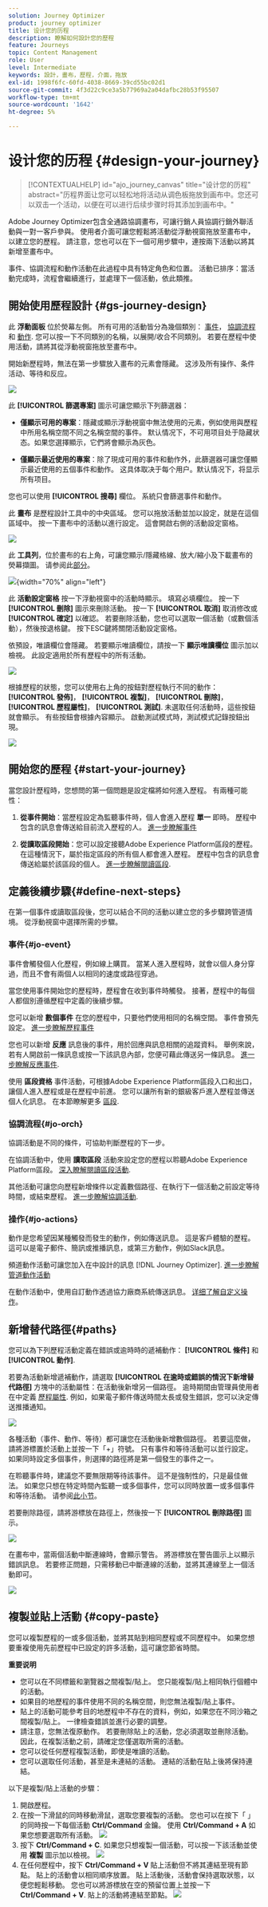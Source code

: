 ```yaml
---
solution: Journey Optimizer
product: journey optimizer
title: 设计您的历程
description: 瞭解如何設計您的歷程
feature: Journeys
topic: Content Management
role: User
level: Intermediate
keywords: 設計，畫布，歷程，介面，拖放
exl-id: 1998f6fc-60fd-4038-8669-39cd55bc02d1
source-git-commit: 4f3d22c9ce3a5b77969a2a04dafbc28b53f95507
workflow-type: tm+mt
source-wordcount: '1642'
ht-degree: 5%

---
```


# 设计您的历程 {#design-your-journey}

>[!CONTEXTUALHELP]
>id="ajo_journey_canvas"
>title="设计您的历程"
>abstract="历程界面让您可以轻松地将活动从调色板拖放到画布中。您还可以双击一个活动，以便在可以进行后续步骤时将其添加到画布中。"

Adobe Journey Optimizer包含全通路協調畫布，可讓行銷人員協調行銷外聯活動與一對一客戶參與。 使用者介面可讓您輕鬆將活動從浮動視窗拖放至畫布中，以建立您的歷程。 請注意，您也可以在下一個可用步驟中，連按兩下活動以將其新增至畫布中。

事件、協調流程和動作活動在此過程中具有特定角色和位置。 活動已排序：當活動完成時，流程會繼續進行，並處理下一個活動，依此類推。

## 開始使用歷程設計 {#gs-journey-design}

此 **浮動面板** 位於熒幕左側。 所有可用的活動皆分為幾個類別： [事件](#jo-event)， [協調流程](#jo-orch) 和 [動作](#jo-actions). 您可以按一下不同類別的名稱，以展開/收合不同類別。 若要在歷程中使用活動，請將其從浮動視窗拖放至畫布中。

開始新歷程時，無法在第一步驟放入畫布的元素會隱藏。 这涉及所有操作、条件活动、等待和反应。

![](assets/journey38.png)

此 **[!UICONTROL 篩選專案]** 圖示可讓您顯示下列篩選器：

* **僅顯示可用的專案**：隱藏或顯示浮動視窗中無法使用的元素，例如使用與歷程中所用名稱空間不同之名稱空間的事件。 默认情况下，不可用项目处于隐藏状态。如果您選擇顯示，它們將會顯示為灰色。

* **僅顯示最近使用的專案**：除了現成可用的事件和動作外，此篩選器可讓您僅顯示最近使用的五個事件和動作。 这具体取决于每个用户。默认情况下，将显示所有项目。

您也可以使用 **[!UICONTROL 搜尋]** 欄位。 系統只會篩選事件和動作。

此 **畫布** 是歷程設計工具中的中央區域。 您可以拖放活動並加以設定，就是在這個區域中。 按一下畫布中的活動以進行設定。 這會開啟右側的活動設定窗格。

![](assets/journey39.png)

此 **工具列**，位於畫布的右上角，可讓您顯示/隱藏格線、放大/縮小及下載畫布的熒幕擷圖。 请参阅此[部分](../building-journeys/journey-gs.md#timeout_and_error)。

<!--and show/hide timeout and error paths-->

![](assets/toolbar.png){width="70%" align="left"}

此 **活動設定窗格** 按一下浮動視窗中的活動時顯示。 填寫必填欄位。 按一下 **[!UICONTROL 刪除]** 圖示來刪除活動。 按一下 **[!UICONTROL 取消]** 取消修改或 **[!UICONTROL 確定]** 以確認。 若要刪除活動，您也可以選取一個活動（或數個活動），然後按退格鍵。 按下ESC鍵將關閉活動設定窗格。

依預設，唯讀欄位會隱藏。 若要顯示唯讀欄位，請按一下 **顯示唯讀欄位** 圖示加以檢視。 此設定適用於所有歷程中的所有活動。

![](assets/journey59bis.png)

根據歷程的狀態，您可以使用右上角的按鈕對歷程執行不同的動作： **[!UICONTROL 發佈]**， **[!UICONTROL 複製]**， **[!UICONTROL 刪除]**， **[!UICONTROL 歷程屬性]**， **[!UICONTROL 測試]**. 未選取任何活動時，這些按鈕就會顯示。 有些按鈕會根據內容顯示。 啟動測試模式時，測試模式記錄按鈕出現。

![](assets/journey41.png)

## 開始您的歷程 {#start-your-journey}

當您設計歷程時，您想問的第一個問題是設定檔將如何進入歷程。 有兩種可能性：

1. **從事件開始**：當歷程設定為監聽事件時，個人會進入歷程 **單一** 即時。 歷程中包含的訊息會傳送給目前流入歷程的人。 [進一步瞭解事件](../event/about-events.md)

1. **從讀取區段開始**：您可以設定接聽Adobe Experience Platform區段的歷程。 在這種情況下，屬於指定區段的所有個人都會進入歷程。 歷程中包含的訊息會傳送給屬於該區段的個人。 [進一步瞭解閱讀區段](read-segment.md).

## 定義後續步驟{#define-next-steps}

在第一個事件或讀取區段後，您可以結合不同的活動以建立您的多步驟跨管道情境。 從浮動視窗中選擇所需的步驟。

### 事件{#jo-event}

事件會觸發個人化歷程，例如線上購買。 當某人進入歷程時，就會以個人身分穿過，而且不會有兩個人以相同的速度或路徑穿過。

當您使用事件開始您的歷程時，歷程會在收到事件時觸發。 接著，歷程中的每個人都個別遵循歷程中定義的後續步驟。

您可以新增 **數個事件** 在您的歷程中，只要他們使用相同的名稱空間。 事件會預先設定。 [進一步瞭解歷程事件](about-journey-activities.md#event-activities)

您也可以新增 **反應** 訊息後的事件，用於回應與訊息相關的追蹤資料。 舉例來說，若有人開啟前一條訊息或按一下該訊息內部，您便可藉此傳送另一條訊息。 [進一步瞭解反應事件](reaction-events.md).

使用 **區段資格** 事件活動，可根據Adobe Experience Platform區段入口和出口，讓個人進入歷程或是在歷程中前進。 您可以讓所有新的銀級客戶進入歷程並傳送個人化訊息。 在本節瞭解更多 [區段](segment-qualification-events.md).

### 協調流程{#jo-orch}

協調活動是不同的條件，可協助判斷歷程的下一步。

在協調活動中，使用 **讀取區段** 活動來設定您的歷程以聆聽Adobe Experience Platform區段。 [深入瞭解閱讀區段活動](read-segment.md).

其他活動可讓您向歷程新增條件以定義數個路徑、在執行下一個活動之前設定等待時間，或結束歷程。 [進一步瞭解協調活動](about-journey-activities.md#orchestration-activities).

### 操作{#jo-actions}

動作是您希望因某種觸發而發生的動作，例如傳送訊息。 這是客戶體驗的歷程。 這可以是電子郵件、簡訊或推播訊息，或第三方動作，例如Slack訊息。

頻道動作活動可讓您加入在中設計的訊息 [!DNL Journey Optimizer]. [進一步瞭解管道動作活動](journeys-message.md)

在動作活動中，使用自訂動作透過協力廠商系統傳送訊息。 [详细了解自定义操作](about-journey-activities.md#action-activities)。

## 新增替代路徑{#paths}

您可以為下列歷程活動定義在錯誤或逾時時的遞補動作： **[!UICONTROL 條件]** 和 **[!UICONTROL 動作]**.

若要為活動新增遞補動作，請選取 **[!UICONTROL 在逾時或錯誤的情況下新增替代路徑]** 方塊中的活動屬性：在活動後新增另一個路徑。 逾時期間由管理員使用者在中定義 [歷程屬性](../building-journeys/journey-gs.md#change-properties). 例如，如果電子郵件傳送時間太長或發生錯誤，您可以決定傳送推播通知。

![](assets/journey42.png)

各種活動（事件、動作、等待）都可讓您在活動後新增數個路徑。 若要這麼做，請將游標置於活動上並按一下「+」符號。 只有事件和等待活動可以並行設定。 如果同時設定多個事件，則選擇的路徑將是第一個發生的事件之一。

在聆聽事件時，建議您不要無限期等待該事件。 這不是強制性的，只是最佳做法。 如果您只想在特定時間內監聽一或多個事件，您可以同時放置一或多個事件和等待活動。 请参阅[此小节](../building-journeys/general-events.md#events-specific-time)。

若要刪除路徑，請將游標放在路徑上，然後按一下 **[!UICONTROL 刪除路徑]** 圖示。

![](assets/journey42ter.png)

在畫布中，當兩個活動中斷連線時，會顯示警告。 將游標放在警告圖示上以顯示錯誤訊息。 若要修正問題，只需移動已中斷連線的活動，並將其連線至上一個活動即可。

![](assets/canvas-disconnected.png)

## 複製並貼上活動 {#copy-paste}

您可以複製歷程的一或多個活動，並將其貼到相同歷程或不同歷程中。 如果您想要重複使用先前歷程中已設定的許多活動，這可讓您節省時間。

**重要说明**

* 您可以在不同標籤和瀏覽器之間複製/貼上。 您只能複製/貼上相同執行個體中的活動。
* 如果目的地歷程的事件使用不同的名稱空間，則您無法複製/貼上事件。
* 貼上的活動可能參考目的地歷程中不存在的資料，例如，如果您在不同沙箱之間複製/貼上。 一律檢查錯誤並進行必要的調整。
* 請注意，您無法復原動作。 若要刪除貼上的活動，您必須選取並刪除活動。 因此，在複製活動之前，請確定您僅選取所需的活動。
* 您可以從任何歷程複製活動，即使是唯讀的活動。
* 您可以選取任何活動，甚至是未連結的活動。 連結的活動在貼上後將保持連結。

以下是複製/貼上活動的步驟：

1. 開啟歷程。
1. 在按一下滑鼠的同時移動滑鼠，選取您要複製的活動。 您也可以在按下「 」的同時按一下每個活動 **Ctrl/Command** 金鑰。 使用 **Ctrl/Command + A** 如果您想要選取所有活動。
   ![](assets/copy-paste1.png)
1. 按下 **Ctrl/Command + C**.
如果您只想複製一個活動，可以按一下該活動並使用 **複製** 圖示加以檢視。
   ![](assets/copy-paste2.png)
1. 在任何歷程中，按下 **Ctrl/Command + V** 貼上活動但不將其連結至現有節點。 貼上的活動會以相同順序放置。 貼上活動後，活動會保持選取狀態，以便您輕鬆移動。 您也可以將游標放在空的預留位置上並按一下 **Ctrl/Command + V**. 貼上的活動將連結至節點。
   ![](assets/copy-paste3.png)
